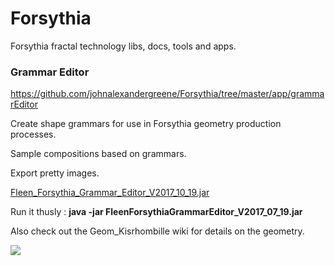 # Forsythia
Forsythia fractal technology libs, docs, tools and apps.

### Grammar Editor

https://github.com/johnalexandergreene/Forsythia/tree/master/app/grammarEditor

Create shape grammars for use in Forsythia geometry production processes.

Sample compositions based on grammars.

Export pretty images.

[Fleen_Forsythia_Grammar_Editor_V2017_10_19.jar](https://github.com/johnalexandergreene/Forsythia/raw/master/app/grammarEditor/bin/FleenForsythiaGrammarEditor_V2017_10_19.jar)

Run it thusly : **java -jar FleenForsythiaGrammarEditor_V2017_07_19.jar**

Also check out the Geom_Kisrhombille wiki for details on the geometry.

![](/doc/zzz.png?raw=true)
